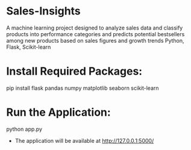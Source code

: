 # Sales-Insights
A machine learning project designed to analyze sales data and classify products into performance categories and predicts potential bestsellers among new products based on sales figures and growth trends Python, Flask, Scikit-learn</br>
# Install Required Packages: 
pip install flask pandas numpy matplotlib seaborn scikit-learn
# Run the Application:
python app.py
- The application will be available at http://127.0.0.1:5000/

